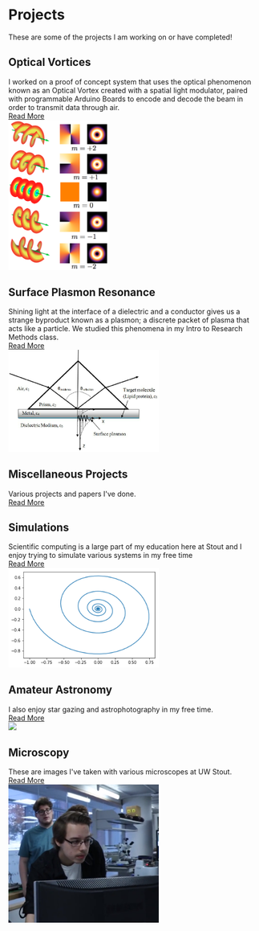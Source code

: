 # Projects

These are some of the projects I am working on or have completed!

## Optical Vortices

I worked on a proof of concept system that uses the optical phenomenon known as an Optical Vortex created with a spatial light modulator, paired with programmable Arduino Boards to encode and decode the beam in order to transmit data through air. <br />
[Read More](pages/Optical_Vortices.md)
<br />
<img src="https://github.com/nroyce7/nroyce7.github.io/blob/master/Helix_oam.png?raw=true" width="200" class="center">

## Surface Plasmon Resonance
Shining light at the interface of a dielectric and a conductor gives us a strange byproduct known as a plasmon; a discrete packet of plasma that acts like a particle. We studied this phenomena in my Intro to Research Methods class. <br />
[Read More](pages/SPR.md)
<br />
<img src="https://github.com/nroyce7/nroyce7.github.io/blob/master/spr.png?raw=true" width="300">

## Miscellaneous Projects
Various projects and papers I've done.
<br />
[Read More](pages/misc.md)
<br />

## Simulations
Scientific computing is a large part of my education here at Stout and I enjoy trying to simulate various systems in my free time 
<br />
[Read More](pages/simulation.md)
<br />
<img src="https://github.com/nroyce7/nroyce7.github.io/blob/master/sim.png?raw=true" width="300">

## Amateur Astronomy
I also enjoy star gazing and astrophotography in my free time.
<br />
[Read More](pages/astronomy.md)
<br />
<img src="https://github.com/nroyce7/nroyce7.github.io/blob/master/telescope.jpg?raw=true" width="300">

## Microscopy
These are images I've taken with various microscopes at UW Stout. 
<br />
[Read More](pages/microscopy.md)
<br />
<img src="https://github.com/nroyce7/nroyce7.github.io/blob/master/lab.PNG?raw=true" width="300">


